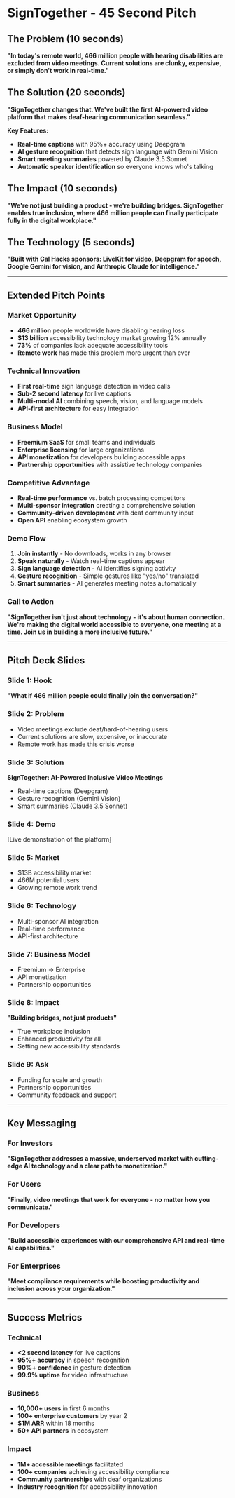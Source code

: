 # SignTogether - 45 Second Pitch

## The Problem (10 seconds)
**"In today's remote world, 466 million people with hearing disabilities are excluded from video meetings. Current solutions are clunky, expensive, or simply don't work in real-time."**

## The Solution (20 seconds)
**"SignTogether changes that. We've built the first AI-powered video platform that makes deaf-hearing communication seamless."**

**Key Features:**
- **Real-time captions** with 95%+ accuracy using Deepgram
- **AI gesture recognition** that detects sign language with Gemini Vision  
- **Smart meeting summaries** powered by Claude 3.5 Sonnet
- **Automatic speaker identification** so everyone knows who's talking

## The Impact (10 seconds)
**"We're not just building a product - we're building bridges. SignTogether enables true inclusion, where 466 million people can finally participate fully in the digital workplace."**

## The Technology (5 seconds)
**"Built with Cal Hacks sponsors: LiveKit for video, Deepgram for speech, Google Gemini for vision, and Anthropic Claude for intelligence."**

---

## Extended Pitch Points

### Market Opportunity
- **466 million** people worldwide have disabling hearing loss
- **$13 billion** accessibility technology market growing 12% annually
- **73%** of companies lack adequate accessibility tools
- **Remote work** has made this problem more urgent than ever

### Technical Innovation
- **First real-time** sign language detection in video calls
- **Sub-2 second latency** for live captions
- **Multi-modal AI** combining speech, vision, and language models
- **API-first architecture** for easy integration

### Business Model
- **Freemium SaaS** for small teams and individuals
- **Enterprise licensing** for large organizations
- **API monetization** for developers building accessible apps
- **Partnership opportunities** with assistive technology companies

### Competitive Advantage
- **Real-time performance** vs. batch processing competitors
- **Multi-sponsor integration** creating a comprehensive solution
- **Community-driven development** with deaf community input
- **Open API** enabling ecosystem growth

### Demo Flow
1. **Join instantly** - No downloads, works in any browser
2. **Speak naturally** - Watch real-time captions appear
3. **Sign language detection** - AI identifies signing activity
4. **Gesture recognition** - Simple gestures like "yes/no" translated
5. **Smart summaries** - AI generates meeting notes automatically

### Call to Action
**"SignTogether isn't just about technology - it's about human connection. We're making the digital world accessible to everyone, one meeting at a time. Join us in building a more inclusive future."**

---

## Pitch Deck Slides

### Slide 1: Hook
**"What if 466 million people could finally join the conversation?"**

### Slide 2: Problem
- Video meetings exclude deaf/hard-of-hearing users
- Current solutions are slow, expensive, or inaccurate
- Remote work has made this crisis worse

### Slide 3: Solution
**SignTogether: AI-Powered Inclusive Video Meetings**
- Real-time captions (Deepgram)
- Gesture recognition (Gemini Vision)
- Smart summaries (Claude 3.5 Sonnet)

### Slide 4: Demo
[Live demonstration of the platform]

### Slide 5: Market
- $13B accessibility market
- 466M potential users
- Growing remote work trend

### Slide 6: Technology
- Multi-sponsor AI integration
- Real-time performance
- API-first architecture

### Slide 7: Business Model
- Freemium → Enterprise
- API monetization
- Partnership opportunities

### Slide 8: Impact
**"Building bridges, not just products"**
- True workplace inclusion
- Enhanced productivity for all
- Setting new accessibility standards

### Slide 9: Ask
- Funding for scale and growth
- Partnership opportunities
- Community feedback and support

---

## Key Messaging

### For Investors
**"SignTogether addresses a massive, underserved market with cutting-edge AI technology and a clear path to monetization."**

### For Users
**"Finally, video meetings that work for everyone - no matter how you communicate."**

### For Developers
**"Build accessible experiences with our comprehensive API and real-time AI capabilities."**

### For Enterprises
**"Meet compliance requirements while boosting productivity and inclusion across your organization."**

---

## Success Metrics

### Technical
- **<2 second latency** for live captions
- **95%+ accuracy** in speech recognition
- **90%+ confidence** in gesture detection
- **99.9% uptime** for video infrastructure

### Business
- **10,000+ users** in first 6 months
- **100+ enterprise customers** by year 2
- **$1M ARR** within 18 months
- **50+ API partners** in ecosystem

### Impact
- **1M+ accessible meetings** facilitated
- **100+ companies** achieving accessibility compliance
- **Community partnerships** with deaf organizations
- **Industry recognition** for accessibility innovation
